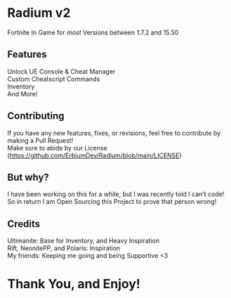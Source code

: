 # Radium v2
Fortnite In Game for *most* Versions between 1.7.2 and 15.50
## Features
Unlock UE Console & Cheat Manager
<br>
Custom Cheatscript Commands
<br>
Inventory
<br>
And More!

## Contributing
If you have any new features, fixes, or revisions, feel free to contribute by making a Pull Request!
<br>
Make sure to abide by our License (https://github.com/ErbiumDev/Radium/blob/main/LICENSE)

## But why?
I have been working on this for a while, but I was recently told I can't code! So in return I am Open Sourcing this Project to prove that person wrong!

## Credits
Ultimanite: Base for Inventory, and Heavy Inspiration
<br>
Rift, NeonitePP, and Polaris: Inspiration
<br>
My friends: Keeping me going and being Supportive <3

# Thank You, and Enjoy!
